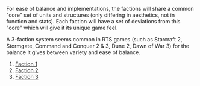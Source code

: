 For ease of balance and implementations, the factions will share a common "core" set of units and structures (only differing in aesthetics, not in function and stats). Each faction will have a set of deviations from this "core" which will give it its unique game feel.

A 3-faction system seems common in RTS games (such as Starcraft 2, Stormgate, Command and Conquer 2 & 3, Dune 2, Dawn of War 3) for the balance it gives between variety and ease of balance.

1. [Faction 1](/Gameplay/Factions/Faction%201.md)
2. [Faction 2](/Gameplay/Factions/Faction%202.md)
3. [Faction 3](/Gameplay/Factions/Faction%203.md)
